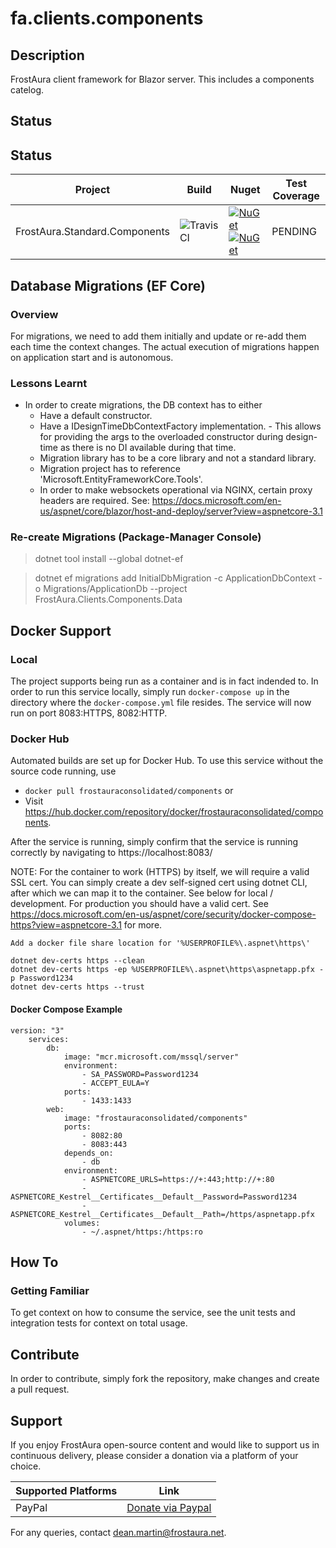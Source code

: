 # fa.clients.components
## Description
FrostAura client framework for Blazor server. This includes a components catelog.
## Status
## Status
| Project | Build | Nuget | Test Coverage
| --- | --- | --- | --- |
| FrostAura.Standard.Components | ![TravisCI](https://travis-ci.org/faGH/fa.standard.components.svg?branch=master) | [![NuGet](https://img.shields.io/nuget/v/FrostAura.Standard.Components.Razor.svg?style=for-the-badge)](https://www.nuget.org/packages/FrostAura.Standard.Components.Razor/)[![NuGet](https://img.shields.io/nuget/dt/FrostAura.Standard.Components.Razor.svg?style=for-the-badge)](https://www.nuget.org/packages/FrostAura.Standard.Components.Razor/) | PENDING |
## Database Migrations (EF Core)
### Overview
For migrations, we need to add them initially and update or re-add them each time the context changes. The actual execution of migrations happen on application start and is autonomous.
### Lessons Learnt
- In order to create migrations, the DB context has to either
    - Have a default constructor.
    - Have a IDesignTimeDbContextFactory implementation. - This allows for providing the args to the overloaded constructor during design-time as there is no DI available during that time.
    - Migration library has to be a core library and not a standard library.
    - Migration project has to reference 'Microsoft.EntityFrameworkCore.Tools'.
    - In order to make websockets operational via NGINX, certain proxy headers are required. See: https://docs.microsoft.com/en-us/aspnet/core/blazor/host-and-deploy/server?view=aspnetcore-3.1

### Re-create Migrations (Package-Manager Console)
> dotnet tool install --global dotnet-ef

> dotnet ef migrations add InitialDbMigration -c ApplicationDbContext -o Migrations/ApplicationDb --project FrostAura.Clients.Components.Data
## Docker Support
### Local
The project supports being run as a container and is in fact indended to. In order to run this service locally, simply run `docker-compose up` in the directory where the `docker-compose.yml` file resides. The service will now run on port 8083:HTTPS, 8082:HTTP.
### Docker Hub
Automated builds are set up for Docker Hub. To use this service without the source code running, use 
- `docker pull frostauraconsolidated/components` or 
- Visit https://hub.docker.com/repository/docker/frostauraconsolidated/components.

After the service is running, simply confirm that the service is running correctly by navigating to https://localhost:8083/

NOTE: For the container to work (HTTPS) by itself, we will require a valid SSL cert. You can simply create a dev self-signed cert using dotnet CLI, after which we can map it to the container. See below for local / development. For production you should have a valid cert. See https://docs.microsoft.com/en-us/aspnet/core/security/docker-compose-https?view=aspnetcore-3.1 for more.

    Add a docker file share location for '%USERPROFILE%\.aspnet\https\'

    dotnet dev-certs https --clean
    dotnet dev-certs https -ep %USERPROFILE%\.aspnet\https\aspnetapp.pfx -p Password1234
    dotnet dev-certs https --trust
#### Docker Compose Example
    version: "3"
        services:
            db:
                image: "mcr.microsoft.com/mssql/server"
                environment:
                    - SA_PASSWORD=Password1234
                    - ACCEPT_EULA=Y
                ports:
                    - 1433:1433
            web:
                image: "frostauraconsolidated/components"
                ports:
                    - 8082:80
                    - 8083:443
                depends_on:
                    - db
                environment:
                    - ASPNETCORE_URLS=https://+:443;http://+:80
                    - ASPNETCORE_Kestrel__Certificates__Default__Password=Password1234
                    - ASPNETCORE_Kestrel__Certificates__Default__Path=/https/aspnetapp.pfx
                volumes:
                    - ~/.aspnet/https:/https:ro

## How To
### Getting Familiar
To get context on how to consume the service, see the unit tests and integration tests for context on total usage.

## Contribute
In order to contribute, simply fork the repository, make changes and create a pull request.

## Support
If you enjoy FrostAura open-source content and would like to support us in continuous delivery, please consider a donation via a platform of your choice.

| Supported Platforms | Link |
| ------------------- | ---- |
| PayPal | [Donate via Paypal](https://www.paypal.com/donate/?hosted_button_id=SVEXJC9HFBJ72) |

For any queries, contact dean.martin@frostaura.net.
